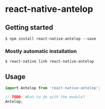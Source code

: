 # react-native-antelop

## Getting started

`$ npm install react-native-antelop --save`

### Mostly automatic installation

`$ react-native link react-native-antelop`

## Usage
```javascript
import Antelop from 'react-native-antelop';

// TODO: What to do with the module?
Antelop;
```
